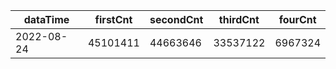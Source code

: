 |dataTime|firstCnt|secondCnt|thirdCnt|fourCnt|
|-|-|-|-|-|
|2022-08-24|45101411|44663646|33537122|6967324|